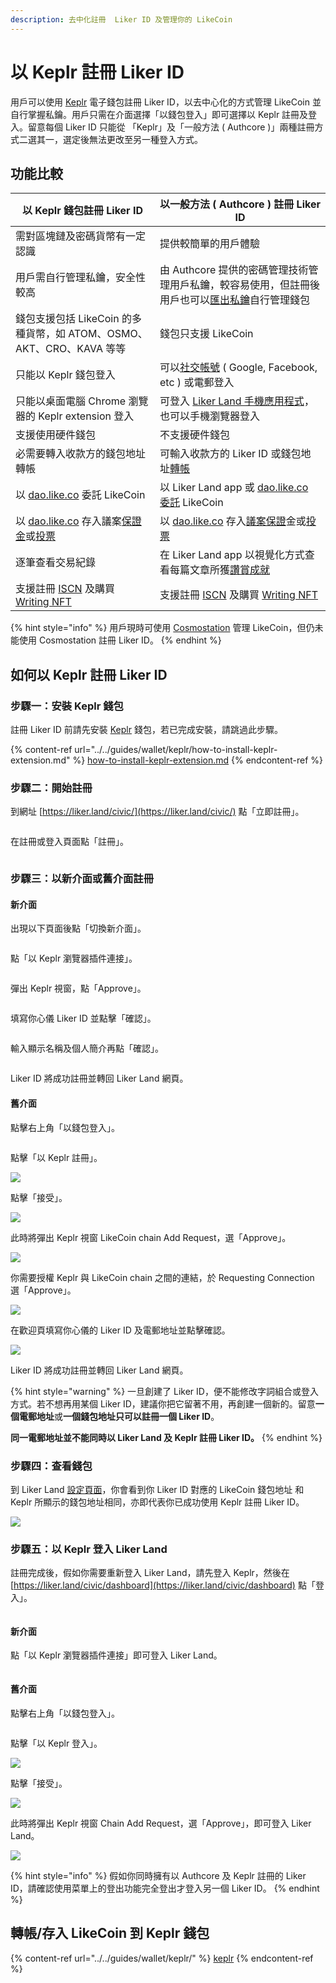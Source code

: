 ```yaml
---
description: 去中化註冊  Liker ID 及管理你的 LikeCoin
---
```


# 以 Keplr 註冊 Liker ID

用戶可以使用 [Keplr](../../guides/wallet/keplr/) 電子錢包註冊 Liker ID，以去中心化的方式管理 LikeCoin 並自行掌握私鑰。用戶只需在介面選擇「以錢包登入」即可選擇以 Keplr 註冊及登入。留意每個 Liker ID 只能從 「Keplr」及「一般方法 ( Authcore )」兩種註冊方式二選其一，選定後無法更改至另一種登入方式。

## 功能比較

| **以 Keplr 錢包註冊 Liker ID**                                                                                                                 | **以一般方法 ( Authcore ) 註冊 Liker ID**                                                                                                        |
| ----------------------------------------------------------------------------------------------------------------------------------------- | ----------------------------------------------------------------------------------------------------------------------------------------- |
| 需對區塊鏈及密碼貨幣有一定認識                                                                                                                           | 提供較簡單的用戶體驗                                                                                                                                |
| 用戶需自行管理私鑰，安全性較高                                                                                                                           | 由 Authcore 提供的密碼管理技術管理用戶私鑰，較容易使用，但註冊後用戶也可以[匯出私鑰](export-seed-words.md)自行管理錢包                                                              |
| 錢包支援包括 LikeCoin 的多種貨幣，如 ATOM、OSMO、AKT、CRO、KAVA 等等                                                                                         | 錢包只支援 LikeCoin                                                                                                                            |
| 只能以 Keplr 錢包登入                                                                                                                            | 可以[社交帳號](register/social-media-logins.md) ( Google, Facebook, etc ) 或電郵登入                                                                 |
| 只能以桌面電腦 Chrome 瀏覽器的 Keplr extension 登入                                                                                                    | 可登入 [Liker Land 手機應用程式](https://liker.land/getapp)，也可以手機瀏覽器登入                                                                             |
| 支援使用硬件錢包​                                                                                                                                 | 不支援硬件錢包                                                                                                                                   |
| 必需要轉入收款方的錢包地址轉帳                                                                                                                           | 可輸入收款方的 Liker ID 或錢包地址[轉帳](../../guides/wallet/like-pay.md)                                                                               |
| 以 [dao.like.co](https://dao.like.co/) 委託 LikeCoin                                                                                         | 以 Liker Land app 或 [dao.like.co](https://dao.like.co/) [委託](../../guides/stake/) LikeCoin                                                 |
| 以 [dao.like.co](https://dao.like.co/) 存入議案[保證金](../../guides/governance/proposal-deposit.md)或[投票](../../guides/governance/direct-vote.md) | 以 [dao.like.co](https://dao.like.co/) 存入[議案保證](../../guides/governance/proposal-deposit.md)金或[投票](../../guides/governance/direct-vote.md) |
| 逐筆查看交易紀錄                                                                                                                                  | 在 Liker Land app 以視覺化方式查看每篇文章所獲[讚賞成就](../creatortools/rewards.md)                                                                         |
| 支援註冊 [ISCN](../../guides/decentralized-publishing/app.like.co.md) 及購買 [Writing NFT](../../guides/writing-nft/)                            | 支援註冊 [ISCN](../../guides/decentralized-publishing/iscn-batch-uploader.md) 及購買 [Writing NFT](../../guides/writing-nft/)                    |

{% hint style="info" %}
用戶現時可使用 [Cosmostation](../../guides/wallet/cosmostation/) 管理 LikeCoin，但仍未能使用 Cosmostation 註冊 Liker ID。
{% endhint %}

## 如何以 Keplr 註冊 Liker ID

### 步驟一：安裝 Keplr 錢包

註冊 Liker ID 前請先安裝 [Keplr](../../guides/wallet/keplr/) 錢包，若已完成安裝，請跳過此步驟。

{% content-ref url="../../guides/wallet/keplr/how-to-install-keplr-extension.md" %}
[how-to-install-keplr-extension.md](../../guides/wallet/keplr/how-to-install-keplr-extension.md)
{% endcontent-ref %}

### 步驟二：開始註冊

到網址 [https://liker.land/civic/](https://liker.land/civic/) 點「立即註冊」。

<figure><img src="broken-reference" alt=""><figcaption></figcaption></figure>

在註冊或登入頁面點「註冊」。

<figure><img src="broken-reference" alt=""><figcaption></figcaption></figure>

### 步驟三：以新介面或舊介面註冊

#### 新介面

出現以下頁面後點「切換新介面」。

<figure><img src="broken-reference" alt=""><figcaption></figcaption></figure>

點「以 Keplr 瀏覽器插件連接」。

<figure><img src="../../.gitbook/assets/Keplr Liker ID 12.png" alt=""><figcaption></figcaption></figure>

彈出 Keplr 視窗，點「Approve」。

<figure><img src="../../.gitbook/assets/Keplr Liker ID 13.png" alt=""><figcaption></figcaption></figure>

填寫你心儀 Liker ID 並點擊「確認」。

<figure><img src="../../.gitbook/assets/Keplr Liker ID 14.png" alt=""><figcaption></figcaption></figure>

輸入顯示名稱及個人簡介再點「確認」。

<figure><img src="../../.gitbook/assets/Keplr Liker ID 15.png" alt=""><figcaption></figcaption></figure>

Liker ID 將成功註冊並轉回 Liker Land 網頁。

#### 舊介面

點擊右上角「以錢包登入」。

<figure><img src="../../.gitbook/assets/Keplr Liker ID 01.png" alt=""><figcaption></figcaption></figure>

點擊「以 Keplr 註冊」。

![](<../../.gitbook/assets/Keplr Liker ID 02.png>)

點擊「接受」。

![](<../../.gitbook/assets/Keplr Liker ID 03-en.png>)

此時將彈出 Keplr 視窗 LikeCoin chain Add Request，選「Approve」。

![](<../../.gitbook/assets/Keplr Liker ID 04.png>)

你需要授權 Keplr 與 LikeCoin chain 之間的連結，於 Requesting Connection 選「Approve」。

![](<../../.gitbook/assets/Keplr Liker ID 04dot5.png>)

在歡迎頁填寫你心儀的 Liker ID 及電郵地址並點擊確認。

![](<../../.gitbook/assets/Keplr Liker ID 05.png>)

Liker ID 將成功註冊並轉回 Liker Land 網頁。

{% hint style="warning" %}
一旦創建了 Liker ID，便不能修改字詞組合或登入方式。若不想再用某個 Liker ID，建議你把它留著不用，再創建一個新的。留意**一個電郵地址**或**一個錢包地址只可以註冊一個 Liker ID**。

**同一電郵地址並不能同時以 Liker Land 及 Keplr 註冊 Liker ID。**
{% endhint %}

### 步驟四：查看錢包

到 Liker Land [設定頁面](https://like.co/in/settings)，你會看到你 Liker ID 對應的 LikeCoin 錢包地址和 Keplr 所顯示的錢包地址相同，亦即代表你已成功使用 Keplr 註冊 Liker ID。

![](<../../.gitbook/assets/Keplr Liker ID 06.png>)

### 步驟五：以 Keplr 登入 Liker Land

註冊完成後，假如你需要重新登入 Liker Land，請先登入 Keplr，然後在 [https://liker.land/civic/dashboard](https://liker.land/civic/dashboard) 點「登入」。

<figure><img src="../../.gitbook/assets/Keplr Liker ID 11.png" alt=""><figcaption></figcaption></figure>

#### 新介面

點「以 Keplr 瀏覽器插件連接」即可登入 Liker Land。

<figure><img src="../../.gitbook/assets/Keplr Liker ID 12.png" alt=""><figcaption></figcaption></figure>

#### 舊介面

點擊右上角「以錢包登入」。

<figure><img src="../../.gitbook/assets/Keplr Liker ID 01.png" alt=""><figcaption></figcaption></figure>

點擊「以 Keplr 登入」。

![](<../../.gitbook/assets/Keplr Liker ID 10.png>)

點擊「接受」。

![](<../../.gitbook/assets/Keplr Liker ID 09.png>)

此時將彈出 Keplr 視窗 Chain Add Request，選「Approve」，即可登入 Liker Land。

![](<../../.gitbook/assets/Keplr Liker ID 04.png>)

{% hint style="info" %}
假如你同時擁有以 Authcore 及 Keplr 註冊的 Liker ID，請確認使用菜單上的登出功能完全登出才登入另一個 Liker ID。
{% endhint %}

## 轉帳/存入 LikeCoin 到 Keplr 錢包

{% content-ref url="../../guides/wallet/keplr/" %}
[keplr](../../guides/wallet/keplr/)
{% endcontent-ref %}
